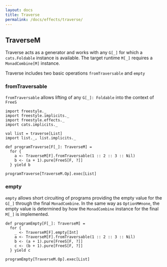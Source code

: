 ```yaml
---
layout: docs
title: Traverse
permalink: /docs/effects/traverse/
---
```


## TraverseM

Traverse acts as a generator and works with any `G[_]` for which a `cats.Foldable` instance is available.
The target runtime `M[_]` requires a `MonadCombine[M]` instance.

Traverse includes two basic operations `fromTraversable` and `empty`

### fromTraversable

`fromTraversable` allows lifting of any `G[_]: Foldable` into the context of `FreeS`

```tut:book
import freestyle._
import freestyle.implicits._
import freestyle.effects._
import cats.implicits._

val list = traverse[List]
import list._, list.implicits._

def programTraverse[F[_]: TraverseM] =
  for {
    a <- TraverseM[F].fromTraversable(1 :: 2 :: 3 :: Nil)
    b <- (a + 1).pure[FreeS[F, ?]]
  } yield b

programTraverse[TraverseM.Op].exec[List]
```

### empty

`empty` allows short circuiting of programs providing the empty value for the `G[_]` through the final `MonadCombine`.
In the same way as `OptionM#none`, the empty value is determined by how the `MonadCombine` instance for the final `M[_]`
is implemented.

```tut:book
def programEmpty[F[_]: TraverseM] =
  for {
    _ <- TraverseM[F].empty[Int]
    a <- TraverseM[F].fromTraversable(1 :: 2 :: 3 :: Nil)
    b <- (a + 1).pure[FreeS[F, ?]]
    c <- (b + 1).pure[FreeS[F, ?]]
  } yield c

programEmpty[TraverseM.Op].exec[List]
```
